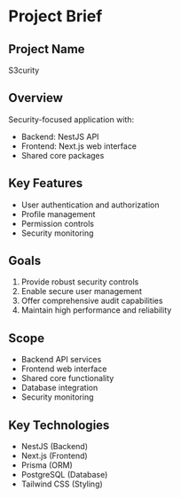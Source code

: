 # Project Brief

## Project Name
S3curity

## Overview
Security-focused application with:
- Backend: NestJS API
- Frontend: Next.js web interface
- Shared core packages

## Key Features
- User authentication and authorization
- Profile management
- Permission controls
- Security monitoring

## Goals
1. Provide robust security controls
2. Enable secure user management
3. Offer comprehensive audit capabilities
4. Maintain high performance and reliability

## Scope
- Backend API services
- Frontend web interface
- Shared core functionality
- Database integration
- Security monitoring

## Key Technologies
- NestJS (Backend)
- Next.js (Frontend)
- Prisma (ORM)
- PostgreSQL (Database)
- Tailwind CSS (Styling)
